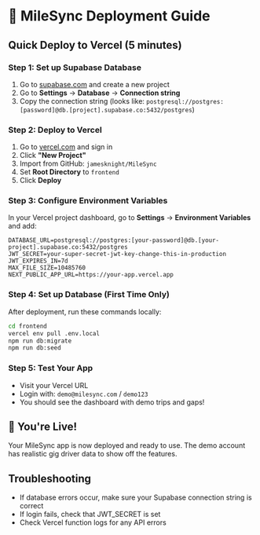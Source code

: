 # 🚀 MileSync Deployment Guide

## Quick Deploy to Vercel (5 minutes)

### Step 1: Set up Supabase Database
1. Go to [supabase.com](https://supabase.com) and create a new project
2. Go to **Settings** → **Database** → **Connection string**
3. Copy the connection string (looks like: `postgresql://postgres:[password]@db.[project].supabase.co:5432/postgres`)

### Step 2: Deploy to Vercel
1. Go to [vercel.com](https://vercel.com) and sign in
2. Click **"New Project"**
3. Import from GitHub: `jamesknight/MileSync`
4. Set **Root Directory** to `frontend`
5. Click **Deploy**

### Step 3: Configure Environment Variables
In your Vercel project dashboard, go to **Settings** → **Environment Variables** and add:

```
DATABASE_URL=postgresql://postgres:[your-password]@db.[your-project].supabase.co:5432/postgres
JWT_SECRET=your-super-secret-jwt-key-change-this-in-production
JWT_EXPIRES_IN=7d
MAX_FILE_SIZE=10485760
NEXT_PUBLIC_APP_URL=https://your-app.vercel.app
```

### Step 4: Set up Database (First Time Only)
After deployment, run these commands locally:

```bash
cd frontend
vercel env pull .env.local
npm run db:migrate
npm run db:seed
```

### Step 5: Test Your App
- Visit your Vercel URL
- Login with: `demo@milesync.com` / `demo123`
- You should see the dashboard with demo trips and gaps!

## 🎉 You're Live!

Your MileSync app is now deployed and ready to use. The demo account has realistic gig driver data to show off the features.

## Troubleshooting
- If database errors occur, make sure your Supabase connection string is correct
- If login fails, check that JWT_SECRET is set
- Check Vercel function logs for any API errors
